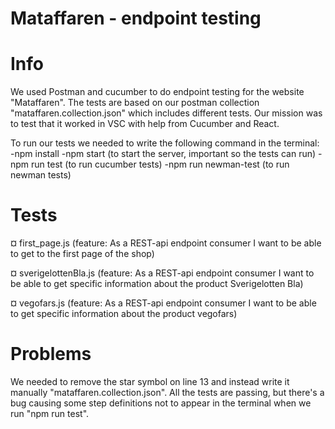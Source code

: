 # Mataffaren - endpoint testing


# Info 
We used Postman and cucumber to do endpoint testing for the website "Mataffaren".
The tests are based on our postman collection "mataffaren.collection.json" which includes different tests. Our mission was to test that it worked in VSC with help from Cucumber and React. 

To run our tests we needed to write the following command in the terminal:
-npm install
-npm start (to start the server, important so the tests can run)
-npm run test (to run cucumber tests)
-npm run newman-test (to run newman tests)


# Tests
¤ first_page.js (feature: As a REST-api endpoint consumer I want to be able to get to the first page of the shop)

¤ sverigelottenBla.js (feature: As a REST-api endpoint consumer I want to be able to get specific information about the product Sverigelotten Bla)

¤ vegofars.js (feature: As a REST-api endpoint consumer I want to be able to get specific information about the product vegofars)


# Problems
We needed to remove the star symbol on line 13 and instead write it manually "mataffaren.collection.json".
All the tests are passing, but there's a bug causing some step definitions not to appear in the terminal when we run "npm run test".
